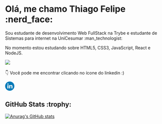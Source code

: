 
<h1>Olá, me chamo Thiago Felipe :nerd_face:</h1>

<p>Sou estudante de desenvolvimento Web FullStack na Trybe e estudante de Sistemas para internet na UniCesumar :man_technologist:</p>
<p>No momento estou estudando sobre HTML5, CSS3, JavaScript, React e NodeJS.</p>

<img src="https://media.giphy.com/media/iIqmM5tTjmpOB9mpbn/giphy.gif"/>

<p>👇 Você pode me encontrar clicando no ícone do linkedin :)</p>

<a href="https://www.linkedin.com/in/tfeliperibeiro/"><img src="linkedin.svg" width="30px"/></a>


  <!--Status GitHub-->
<h2>GitHub Stats :trophy:</h2>

[![Anurag's GitHub stats](https://github-readme-stats.vercel.app/api?username=tfeliperibeiro&theme=midnight-purple)](https://github.com/tfeliperibeiro/github-readme-stats)
